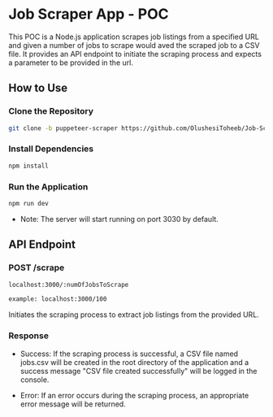 # Job Scraper App - POC

This POC is a Node.js application scrapes job listings from a specified URL and given a number of jobs to scrape would aved the scraped job to a CSV file. It provides an API endpoint to initiate the scraping process and expects a parameter to be provided in the url.

## How to Use

### Clone the Repository

```bash
git clone -b puppeteer-scraper https://github.com/OlushesiToheeb/Job-Scrapper-POC.git
```

### Install Dependencies

```bash
npm install
```

### Run the Application

```bash
npm run dev
```

- Note: The server will start running on port 3030 by default.

## API Endpoint

### POST /scrape

```bash
localhost:3000/:numOfJobsToScrape

example: localhost:3000/100
```

Initiates the scraping process to extract job listings from the provided URL.

### Response

- Success: If the scraping process is successful, a CSV file named jobs.csv will be created in the root directory of the application and a success message "CSV file created successfully" will be logged in the console.

- Error: If an error occurs during the scraping process, an appropriate error message will be returned.
